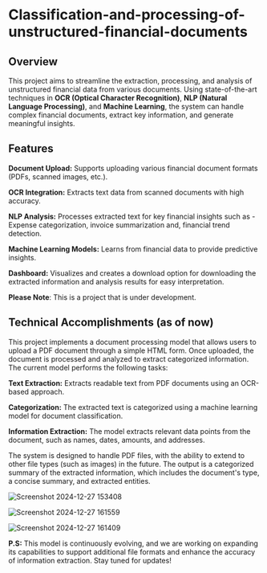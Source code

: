 # Classification-and-processing-of-unstructured-financial-documents

## Overview

This project aims to streamline the extraction, processing, and analysis of unstructured financial data from various documents. Using state-of-the-art techniques in **OCR (Optical Character Recognition)**, **NLP (Natural Language Processing)**, and **Machine Learning**, the system can handle complex financial documents, extract key information, and generate meaningful insights.

## Features

**Document Upload:** Supports uploading various financial document formats (PDFs, scanned images, etc.).

**OCR Integration:** Extracts text data from scanned documents with high accuracy.

**NLP Analysis:** Processes extracted text for key financial insights such as - Expense categorization, invoice summarization and, financial trend detection.

**Machine Learning Models:** Learns from financial data to provide predictive insights.

**Dashboard:** Visualizes and creates a download option for downloading the extracted information and analysis results for easy interpretation.


**Please Note**: This is a project that is under development.

## Technical Accomplishments (as of now)

This project implements a document processing model that allows users to upload a PDF document through a simple HTML form. Once uploaded, the document is processed and analyzed to extract categorized information. The current model performs the following tasks:

**Text Extraction:** Extracts readable text from PDF documents using an OCR-based approach.

**Categorization:** The extracted text is categorized using a machine learning model for document classification.

**Information Extraction:** The model extracts relevant data points from the document, such as names, dates, amounts, and addresses.

The system is designed to handle PDF files, with the ability to extend to other file types (such as images) in the future. The output is a categorized summary of the extracted information, which includes the document's type, a concise summary, and extracted entities.

![Screenshot 2024-12-27 153408](https://github.com/user-attachments/assets/57cc00bf-80fa-4527-8f1e-3a68d46ff91a)

![Screenshot 2024-12-27 161559](https://github.com/user-attachments/assets/34974e18-ab75-44a0-ad02-f2ee7ddd2a2d)

![Screenshot 2024-12-27 161409](https://github.com/user-attachments/assets/638092d9-1686-4a83-a4c4-0d899b65233d)

**P.S:** This model is continuously evolving, and we are working on expanding its capabilities to support additional file formats and enhance the accuracy of information extraction. Stay tuned for updates!
